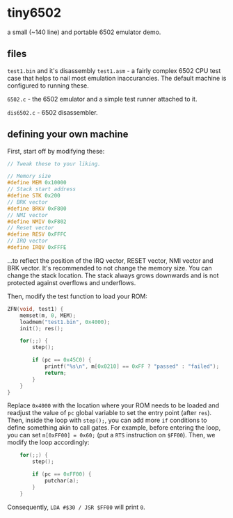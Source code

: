 # tiny6502
a small (~140 line) and portable 6502 emulator demo.

## files

`test1.bin` and it's disassembly `test1.asm` - a fairly complex 6502 CPU test case that helps to nail most emulation inaccurancies. The default machine is configured to running these.

`6502.c` - the 6502 emulator and a simple test runner attached to it.

`dis6502.c` - 6502 disassembler.

## defining your own machine

First, start off by modifying these:

```c
// Tweak these to your liking.

// Memory size
#define MEM 0x10000
// Stack start address
#define STK 0x200
// BRK vector
#define BRKV 0xF800
// NMI vector
#define NMIV 0xF802
// Reset vector
#define RESV 0xFFFC
// IRQ vector
#define IRQV 0xFFFE
```

...to reflect the position of the IRQ vector, RESET vector, NMI vector and BRK vector. It's recommended to not change the memory size. You can change the stack location. The stack always grows downwards and is not protected against overflows and underflows.

Then, modify the test function to load your ROM:

```c
ZFN(void, test1) {
    memset(m, 0, MEM);
    loadmem("test1.bin", 0x4000);
    init(); res();

    for(;;) {
        step();

        if (pc == 0x45C0) {
            printf("%s\n", m[0x0210] == 0xFF ? "passed" : "failed");
            return;
        }
    }
}
```

Replace `0x4000` with the location where your ROM needs to be loaded and readjust the value of `pc` global variable to set the entry point (after `res`). Then, inside the loop with `step();`, you can add more `if` conditions to define something akin to call gates. For example, before entering the loop, you can set `m[0xFF00] = 0x60;` (put a `RTS` instruction on `$FF00`). Then, we modify the loop accordingly:

```c
    for(;;) {
        step();

        if (pc == 0xFF00) {
            putchar(a);
        }
    }
```

Consequently, `LDA #$30 / JSR $FF00` will print `0`.
